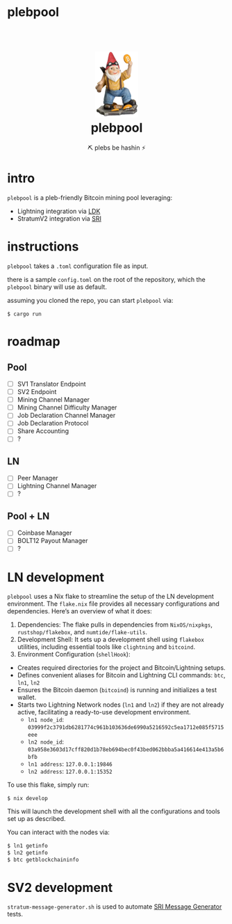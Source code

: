 # plebpool

<h1 align="center">
  <br>
  <img width="100" src="dwarf.png">
  <br>
plebpool
<br>
</h1>

<p align="center">
⛏️ plebs be hashin ⚡
</p>

# intro

`plebpool` is a pleb-friendly Bitcoin mining pool leveraging:
- Lightning integration via [LDK](https://lightningdevkit.org/)
- StratumV2 integration via [SRI](https://stratumprotocol.org/)

# instructions

`plebpool` takes a `.toml` configuration file as input.

there is a sample `config.toml` on the root of the repository, which the `plebpool` binary will use as default.

assuming you cloned the repo, you can start `plebpool` via:

```
$ cargo run
```

# roadmap

## Pool
- [ ] SV1 Translator Endpoint
- [ ] SV2 Endpoint
- [ ] Mining Channel Manager
- [ ] Mining Channel Difficulty Manager
- [ ] Job Declaration Channel Manager
- [ ] Job Declaration Protocol
- [ ] Share Accounting
- [ ] ?

## LN
- [ ] Peer Manager
- [ ] Lightning Channel Manager
- [ ] ?

## Pool + LN
- [ ] Coinbase Manager
- [ ] BOLT12 Payout Manager
- [ ] ?

# LN development

`plebpool` uses a Nix flake to streamline the setup of the LN development environment. The `flake.nix` file provides all necessary configurations and dependencies. Here’s an overview of what it does:

1. Dependencies: The flake pulls in dependencies from `NixOS/nixpkgs`, `rustshop/flakebox`, and `numtide/flake-utils`.
2. Development Shell: It sets up a development shell using `flakebox` utilities, including essential tools like `clightning` and `bitcoind`. 
3. Environment Configuration (`shellHook`):
 - Creates required directories for the project and Bitcoin/Lightning setups.
 - Defines convenient aliases for Bitcoin and Lightning CLI commands: `btc`, `ln1`, `ln2`
 - Ensures the Bitcoin daemon (`bitcoind`) is running and initializes a test wallet.
 - Starts two Lightning Network nodes (`ln1` and `ln2`) if they are not already active, facilitating a ready-to-use development environment.
   - `ln1 node_id`: `03999f2c3791db6281774c961b103636de6990a5216592c5ea1712e085f5715eee`
   - `ln2 node_id`: `03a958e3603d17cff820d1b78eb694bec0f43bed062bbba5a416614e413a5b6bfb`
   - `ln1 address`: `127.0.0.1:19846`
   - `ln2 address`: `127.0.0.1:15352`


To use this flake, simply run:
```
$ nix develop
```

This will launch the development shell with all the configurations and tools set up as described.

You can interact with the nodes via:
```
$ ln1 getinfo
$ ln2 getinfo
$ btc getblockchaininfo
```

# SV2 development

`stratum-message-generator.sh` is used to automate [SRI Message Generator](https://github.com/stratum-mining/stratum/tree/main/utils/message-generator) tests.